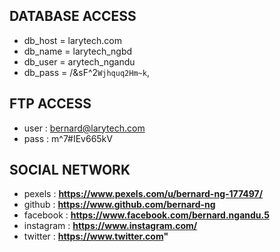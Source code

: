 ## DATABASE ACCESS
 * db_host    =   larytech.com
 * db_name    =   larytech_ngbd
 * db_user    =   arytech_ngandu
 * db_pass    =   /&sF^2`Wjhquq2Hm~k`,

## FTP ACCESS
 * user :	            bernard@larytech.com
 * pass :	            m^7#IEv665kV

 ## SOCIAL NETWORK
  * pexels :            **https://www.pexels.com/u/bernard-ng-177497/**
  * github :            **https://www.github.com/bernard-ng**
  * facebook :          **https://www.facebook.com/bernard.ngandu.5**
  * instagram :         **https://www.instagram.com/**
  * twitter :           **https://www.twitter.com"**
